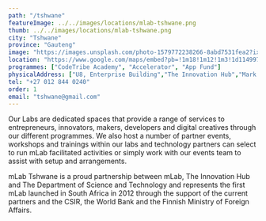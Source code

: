 ```yaml
---
path: "/tshwane"
featureImage: ../../images/locations/mlab-tshwane.png
thumb: ../../images/locations/mlab-tshwane.png
city: "Tshwane"
province: "Gauteng"
image: "https://images.unsplash.com/photo-1579772238266-8abd7531fea2?ixid=MXwxMjA3fDB8MHxwaG90by1wYWdlfHx8fGVufDB8fHw%3D&ixlib=rb-1.2.1&auto=format&fit=crop&w=1267&q=80"
location: "https://www.google.com/maps/embed?pb=!1m18!1m12!1m3!1d114997.20989146426!2d28.197091369370757!3d-25.748662148943744!2m3!1f0!2f0!3f0!3m2!1i1024!2i768!4f13.1!3m3!1m2!1s0x1e9560451d408f9d%3A0xb180e978338dcefd!2smLab%20Southern%20Africa!5e0!3m2!1sen!2sza!4v1620139798484!5m2!1sen!2sza"
programmes: ["CodeTribe Academy", "Accelerator", "App Fund"]
physicalAddress: ["U8, Enterprise Building","The Innovation Hub","Mark Shuttleworth Street","Tshwane Pretoria","South Africa","0087"]
tel: "+27 012 844 0240"
order: 1
email: "tshwane@gmail.com"
---
```


Our Labs are dedicated spaces that provide a range of services to entrepreneurs, innovators, makers, developers and digital creatives through our different programmes. We also host a number of partner events, workshops and trainings within our labs and technology partners can select to run mLab facilitated activities or simply work with our events team to assist with setup and arrangements.

mLab Tshwane is a proud partnership between mLab, The Innovation Hub and The Department of Science and Technology and represents the first mLab launched in South Africa in 2012 through the support of the current partners and the CSIR, the World Bank and the Finnish Ministry of Foreign Affairs.